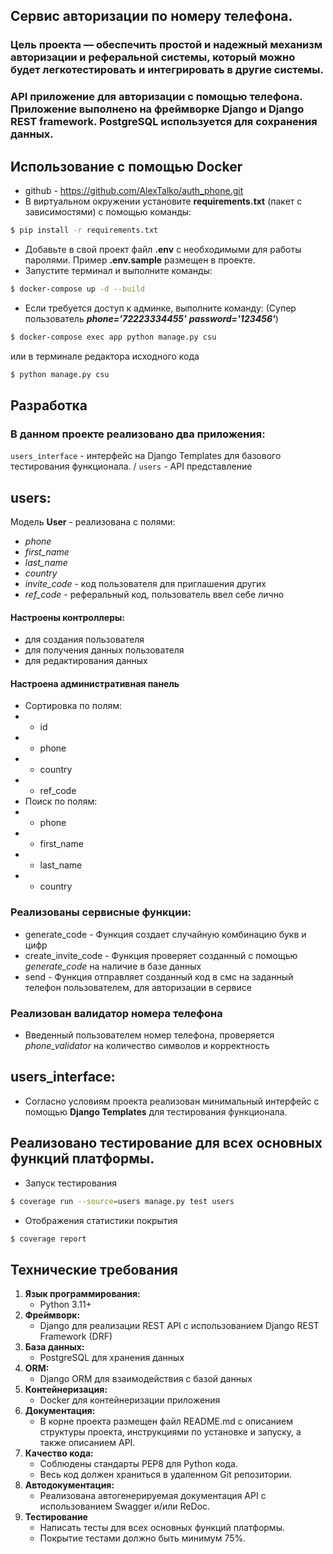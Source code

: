 ## Сервис авторизации по номеру телефона.

### Цель проекта — обеспечить простой и надежный механизм авторизации и реферальной системы, который можно будет легкотестировать и интегрировать в другие системы.

### API приложение для авторизации с помощью телефона. Приложение выполнено на фреймворке Django и Django REST framework. PostgreSQL используется для сохранения данных.

## Использование c помощью **Docker**

* github - https://github.com/AlexTalko/auth_phone.git
* В виртуальном окружении установите **requirements.txt** (пакет с зависимостями) с помощью команды:

```sh
$ pip install -r requirements.txt
```

* Добавьте в свой проект файл **.env** c необходимыми для работы паролями.
  Пример **.env.sample** размещен в проекте.
* Запустите терминал и выполните команды:

```sh
$ docker-compose up -d --build
```

* Если требуется доступ к админке, выполните команду:
  (Супер пользователь ***phone='72223334455'*** ***password='123456'***)

```sh
$ docker-compose exec app python manage.py csu 
```

или в терминале редактора исходного кода

```sh
$ python manage.py csu 
```

## Разработка

### В данном проекте реализовано два приложения:

`users_interface` - интерфейс на Django Templates для базового тестирования функционала. /
`users` - API представление

## users:

Модель **User** - реализована с полями:

* *phone*
* *first_name*
* *last_name*
* *country*
* *invite_code* - код пользователя для приглашения других
* *ref_code* - реферальный код, пользователь ввел себе лично

#### Настроены контроллеры:

* для создания пользователя
* для получения данных пользователя
* для редактирования данных

#### Настроена административная панель

* Сортировка по полям:
*
    * id
*
    * phone
*
    * country
*
    * ref_code
* Поиск по полям:
*
    * phone
*
    * first_name
*
    * last_name
*
    * country

### Реализованы сервисные функции:

* generate_code - Функция создает случайную комбинацию букв и цифр
* create_invite_code - Функция проверяет созданный с помощью *generate_code* на наличие в базе данных
* send - Функция отправляет созданный код в смс на заданный телефон пользователем, для авторизации в сервисе

### Реализован валидатор номера телефона

* Введенный пользователем номер телефона, проверяется *phone_validator* на количество символов и корректность

## users_interface:

* Согласно условиям проекта реализован минимальный интерфейс с помощью **Django Templates**
  для тестирования функционала.

## Реализовано тестирование для всех основных функций платформы.

* Запуск тестирования

```sh
$ coverage run --source=users manage.py test users
```

* Отображения статистики покрытия

```sh
$ coverage report
```

## Технические требования

1. **Язык программирования:**
    - Python 3.11+
2. **Фреймворк:**
    - Django для реализации REST API с использованием Django REST Framework (DRF)
3. **База данных:**
    - PostgreSQL для хранения данных
4. **ORM:**
    - Django ORM для взаимодействия с базой данных
5. **Контейнеризация:**
    - Docker для контейнеризации приложения
6. **Документация:**
    - В корне проекта размещен файл README.md с описанием структуры проекта, инструкциями по установке и запуску, а
      также описанием API.
7. **Качество кода:**
    - Соблюдены стандарты PEP8 для Python кода.
    - Весь код должен храниться в удаленном Git репозитории.
8. **Автодокументация:**
    - Реализована автогенерируемая документация API с использованием Swagger и/или ReDoc.
9. **Тестирование**
    - Написать тесты для всех основных функций платформы.
    - Покрытие тестами должно быть минимум 75%.